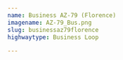 ```yaml
---
name: Business AZ-79 (Florence)
imagename: AZ-79_Bus.png
slug: businessaz79florence
highwaytype: Business Loop

---
```

